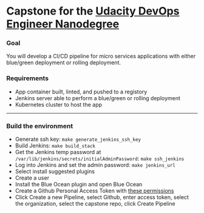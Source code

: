 # Capstone for the [Udacity DevOps Engineer Nanodegree](https://www.udacity.com/course/cloud-dev-ops-nanodegree--nd9991)

### Goal
You will develop a CI/CD pipeline for micro services applications with either blue/green deployment or rolling deployment.


### Requirements
  - App container built, linted, and pushed to a registory
  - Jenkins server able to perform a blue/green or rolling deployment
  - Kubernetes cluster to host the app


---

### Build the environment
* Generate ssh key: `make generate_jenkins_ssh_key`
* Build Jenkins: `make build_stack`
* Get the Jenkins temp password at `/var/lib/jenkins/secrets/initialAdminPassword`: `make ssh_jenkins`
* Log into Jenkins and set the admin password: `make jenkins_url`
* Select install suggested plugins
* Create a user
* Install the Blue Ocean plugin and open Blue Ocean
* Create a Github Personal Access Token with [these permissions](https://github.com/settings/tokens/new?scopes=repo,read:user,user:email,write:repo_hook)
* Click Create a new Pipeline, select Github, enter access token, select the organization, select the capstone repo, click Create Pipeline
```